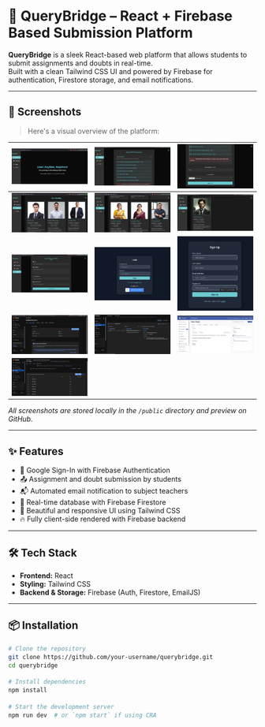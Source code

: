 # 🚀 QueryBridge – React + Firebase Based Submission Platform

**QueryBridge** is a sleek React-based web platform that allows students to submit assignments and doubts in real-time.  
Built with a clean Tailwind CSS UI and powered by Firebase for authentication, Firestore storage, and email notifications.

---

## 📸 Screenshots

> Here's a visual overview of the platform:

| ![pic1](./public/pic1.jpg) | ![pic2](./public/pic2.jpg) | ![pic3](./public/pic3.jpg) |
|----------------------------|----------------------------|----------------------------|
| ![pic4](./public/pic4.jpg) | ![pic5](./public/pic5.jpg) | ![pic6](./public/pic6.jpg) |
| ![pic7](./public/pic7.jpg) | ![pic8](./public/pic8.jpg) | ![pic9](./public/pic9.jpg) |
| ![pic10](./public/pic10.jpg) |![pic12](./public/pic12.jpg) |![pic14](./public/pic14.jpg) |
| ![pic13](./public/pic13.jpg) | 

_All screenshots are stored locally in the `/public` directory and preview on GitHub._

---

## ✨ Features

- 🔐 Google Sign-In with Firebase Authentication
- 📤 Assignment and doubt submission by students
- 📬 Automated email notification to subject teachers
- 📁 Real-time database with Firebase Firestore
- 🎨 Beautiful and responsive UI using Tailwind CSS
- 🔥 Fully client-side rendered with Firebase backend

---

## 🛠️ Tech Stack

- **Frontend:** React
- **Styling:** Tailwind CSS
- **Backend & Storage:** Firebase (Auth, Firestore, EmailJS)

---

## 📦 Installation

```bash
# Clone the repository
git clone https://github.com/your-username/querybridge.git
cd querybridge

# Install dependencies
npm install

# Start the development server
npm run dev  # or `npm start` if using CRA
